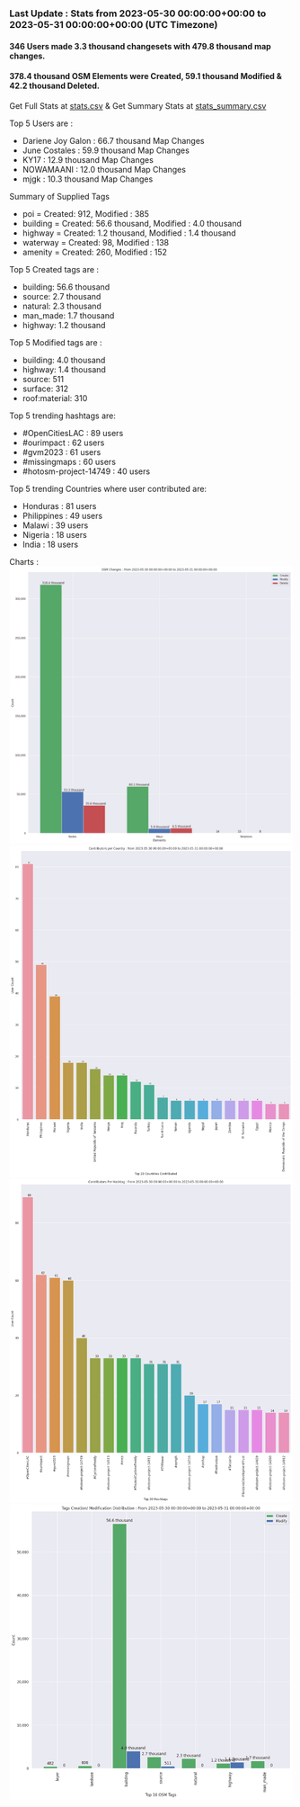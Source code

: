 ### Last Update : Stats from 2023-05-30 00:00:00+00:00 to 2023-05-31 00:00:00+00:00 (UTC Timezone)

#### 346 Users made 3.3 thousand changesets with 479.8 thousand map changes.
#### 378.4 thousand OSM Elements were Created, 59.1 thousand Modified & 42.2 thousand Deleted.
Get Full Stats at [stats.csv](/stats/hotosm/Daily/stats.csv)
 & Get Summary Stats at [stats_summary.csv](/stats/hotosm/Daily/stats_summary.csv)

Top 5 Users are : 
- Dariene Joy Galon : 66.7 thousand Map Changes
- June Costales : 59.9 thousand Map Changes
- KY17 : 12.9 thousand Map Changes
- NOWAMAANI : 12.0 thousand Map Changes
- mjgk : 10.3 thousand Map Changes

Summary of Supplied Tags
- poi = Created: 912, Modified : 385
- building = Created: 56.6 thousand, Modified : 4.0 thousand
- highway = Created: 1.2 thousand, Modified : 1.4 thousand
- waterway = Created: 98, Modified : 138
- amenity = Created: 260, Modified : 152


Top 5 Created tags are :
- building: 56.6 thousand
- source: 2.7 thousand
- natural: 2.3 thousand
- man_made: 1.7 thousand
- highway: 1.2 thousand


Top 5 Modified tags are :
- building: 4.0 thousand
- highway: 1.4 thousand
- source: 511
- surface: 312
- roof:material: 310


Top 5 trending hashtags are:
- #OpenCitiesLAC : 89 users
- #ourimpact : 62 users
- #gvm2023 : 61 users
- #missingmaps : 60 users
- #hotosm-project-14749 : 40 users


Top 5 trending Countries where user contributed are:
- Honduras : 81 users
- Philippines : 49 users
- Malawi : 39 users
- Nigeria : 18 users
- India : 18 users


 Charts : 
![Alt text](./stats_osm_changes.png) 
![Alt text](./stats_users_per_country.png) 
![Alt text](./stats_users_per_hashtag.png) 
![Alt text](./stats_tags.png) 
